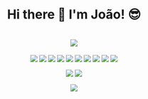 <h1 align='center'>
  Hi there 👋 I'm João! 😎
</h1>

<h1 align='center'>
  <a href="https://www.linkedin.com/in/joaoabrodrigues/" target="_blank">
    <img src="https://img.shields.io/badge/linkedin-%230077B5.svg?style=for-the-badge&logo=linkedin&logoColor=white" />
  </a>
</h1>

<p align='center'>
  <img src="https://img.shields.io/badge/Java-ED8B00?logo=java&logoColor=white"/>
  <img src="https://img.shields.io/badge/Spring_Boot-F2F4F9?logo=spring-boot"/>
  <img src="https://img.shields.io/badge/Kotlin-0095D5?logo=kotlin&logoColor=white"/>

  <img src="https://img.shields.io/badge/Python-3776AB?logo=python&logoColor=white"/>
  <img src="https://img.shields.io/badge/Node.js-339933?logo=nodedotjs&logoColor=white"/>
  <img src="https://img.shields.io/badge/JavaScript-323330?logo=javascript&logoColor=F7DF1E"/>

  <img src="https://img.shields.io/badge/Amazon_AWS-FF9900?logo=amazonaws&logoColor=white"/>
  <img src="https://img.shields.io/badge/Heroku-430098?logo=heroku&logoColor=white"/>

  <img src="https://img.shields.io/badge/Visual_Studio_Code-0078D4?logo=visual%20studio%20code&logoColor=white"/>
  <img src="https://img.shields.io/badge/IntelliJIDEA-000000.svg?logo=intellij-idea&logoColor=white"/>
</p>

<p align='center'>
  <img src="https://github-readme-streak-stats.herokuapp.com?user=joaoabrodrigues&theme=dark&date_format=j%20M%5B%20Y%5D"/>
  <img src="https://github-readme-stats.vercel.app/api?username=joaoabrodrigues&count_private=true&theme=dark"/>
</p>

<p align='center'>
  <img src="https://visitor-badge.glitch.me/badge?page_id=joaoabrodrigues.github-visitor-badge">
</p>
